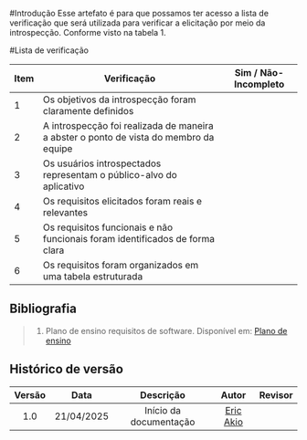 #Introdução
Esse artefato é para que possamos ter acesso a lista de verificação que será utilizada para verificar a elicitação por meio da introspecção. Conforme visto na tabela 1.

#Lista de verificação 

| Item | Verificação                                                                                      | Sim / Não-Incompleto |
|------|--------------------------------------------------------------------------------------------------|----------------------|
| 1    | Os objetivos da introspecção foram claramente definidos                                            |                      |
| 2    | A introspecção foi realizada de maneira a abster o ponto de vista do membro da equipe          |                      |
| 3    | Os usuários introspectados representam o público-alvo do aplicativo                                  |                      |
| 4    | Os requisitos elicitados foram reais e relevantes                                                   |                      |
| 5    | Os requisitos funcionais e não funcionais foram identificados de forma clara                                      |                      |
| 6    | Os requisitos foram organizados em uma tabela estruturada                                        |                      |

## Bibliografia

> 1. Plano de ensino requisitos de software. Disponível em: [Plano de ensino](https://drive.google.com/file/d/1_Bw2pDJrGP1Hib7hcq0J7LPVyIaFZGGC/view?usp=sharing)

## Histórico de versão

| Versão |    Data    |       Descrição        |                     Autor                      |                  Revisor                   |
| :----: | :--------: | :--------------------: | :--------------------------------------------: | :----------------------------------------: |
|  1.0   | 21/04/2025 | Início da documentação | [Eric Akio](https://github.com/eric-kingu)  |  |
